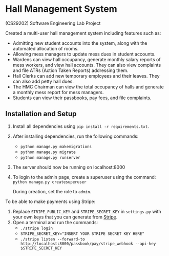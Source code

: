 # Hall Management System
(CS29202) Software Engineering Lab Project

Created a multi-user hall management system including features such as:
 - Admitting new student accounts into the system, along with the automated allocation of rooms.
 - Allowing mess managers to update mess dues in student accounts.
 - Wardens can view hall occupancy, generate monthly salary reports of mess workers, and view hall accounts. They can also view complaints and file ATRs (Action Taken Reports) addressing them.
 -  Hall Clerks can add new temporary employees and their leaves. They can also add petty hall dues.
 - The HMC Chairman can view the total occupancy of halls and generate a monthly mess report for mess managers.
 - Students can view their passbooks, pay fees, and file complaints.
## Installation and Setup
1. Install all dependencies using `pip install -r requirements.txt`.
2. After installing dependencies, run the following commands:
	- `python manage.py makemigrations`
	 - `python manage.py migrate`
	 - `python manage.py runserver`
3. The server should now be running on localhost:8000
4. To login to the admin page, create a superuser using the command:
	`python manage.py createsuperuser`
  
	During creation, set the role to `admin`.

To be able to make payments using Stripe:
1. Replace `STRIPE_PUBLIC_KEY` and `STRIPE_SECRET_KEY` in `settings.py` with your own keys that you can generate from [Stripe](https://stripe.com/).
2. Open a terminal and run the commands:
   - `./stripe login`
   - `STRIPE_SECRET_KEY="INSERT YOUR STRIPE SECRET KEY HERE"`
   - `./stripe listen --forward-to http://localhost:8000/passbook/pay/stripe_webhook --api-key $STRIPE_SECRET_KEY`
